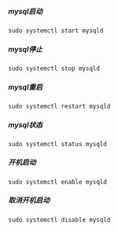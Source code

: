 ##### mysql启动
```
sudo systemctl start mysqld
```

##### mysql停止

```
sudo systemctl stop mysqld
```

##### mysql重启

```
sudo systemctl restart mysqld
```

##### mysql状态
```
sudo systemctl status mysqld
```

##### 开机启动
```
sudo systemctl enable mysqld
```

##### 取消开机启动
```
sudo systemctl disable mysqld
```